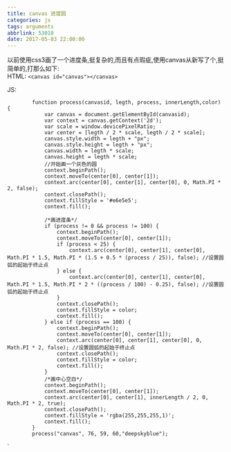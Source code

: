 ```yaml
---
title: canvas 进度圆
categories: js
tags: arguments
abbrlink: 53010
date: 2017-05-03 22:00:00
---
```


以前使用css3画了一个进度条,挺复杂的,而且有点瑕疵,使用canvas从新写了个,挺简单的,打那么如下:    
HTML:
`<canvas id="canvas"></canvas>`

JS:


			function process(canvasid, legth, process, innerLength,color) {
				var canvas = document.getElementById(canvasid);
				var context = canvas.getContext('2d');
				var scale = window.devicePixelRatio;
				var center = [legth / 2 * scale, legth / 2 * scale];
				canvas.style.width = legth + "px";
				canvas.style.height = legth + "px";
				canvas.width = legth * scale;
				canvas.height = legth * scale;
				//开始画一个灰色的圆
				context.beginPath();
				context.moveTo(center[0], center[1]);
				context.arc(center[0], center[1], center[0], 0, Math.PI * 2, false);
				context.closePath();
				context.fillStyle = '#e6e5e5';
				context.fill();

				/*画进度条*/
				if (process != 0 && process != 100) {
					context.beginPath();
					context.moveTo(center[0], center[1]);
					if (process < 25) {
						context.arc(center[0], center[1], center[0], Math.PI * 1.5, Math.PI * (1.5 + 0.5 * (process / 25)), false); //设置圆弧的起始于终止点
					} else {
						context.arc(center[0], center[1], center[0], Math.PI * 1.5, Math.PI * 2 * ((process / 100) - 0.25), false); //设置圆弧的起始于终止点
					}
					context.closePath();
					context.fillStyle = color;
					context.fill();
				} else if (process == 100) {
					context.beginPath();
					context.moveTo(center[0], center[1]);
					context.arc(center[0], center[1], center[0], 0, Math.PI * 2, false); //设置圆弧的起始于终止点
					context.closePath();
					context.fillStyle = color;
					context.fill();
				}
				/*画中心空白*/
				context.beginPath();
				context.moveTo(center[0], center[1]);
				context.arc(center[0], center[1], innerLength / 2, 0, Math.PI * 2, true);
				context.closePath();
				context.fillStyle = 'rgba(255,255,255,1)';
				context.fill();
			}
			process("canvas", 76, 59, 60,"deepskyblue");
`
